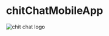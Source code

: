 # chitChatMobileApp
![chit chat logo](https://github.com/pj-25/chitChatMobileApp/raw/main/app/src/main/res/drawable/chitchat_logo.png)
